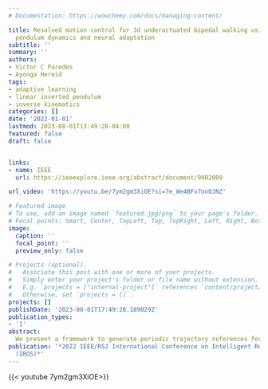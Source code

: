 ```yaml
---
# Documentation: https://wowchemy.com/docs/managing-content/

title: Resolved motion control for 3d underactuated bipedal walking using linear inverted
  pendulum dynamics and neural adaptation
subtitle: ''
summary: ''
authors:
- Victor C Paredes
- Ayonga Hereid
tags: 
- adaptive learning
- linear inverted pendulum
- inverse kinematics
categories: []
date: '2022-01-01'
lastmod: 2023-08-01T13:49:28-04:00
featured: false
draft: false


links:
- name: IEEE
  url: https://ieeexplore.ieee.org/abstract/document/9982009

url_video: 'https://youtu.be/7ym2gm3XiOE?si=7e_We4BFv7onOJNZ'

# Featured image
# To use, add an image named `featured.jpg/png` to your page's folder.
# Focal points: Smart, Center, TopLeft, Top, TopRight, Left, Right, BottomLeft, Bottom, BottomRight.
image:
  caption: ''
  focal_point: ''
  preview_only: false

# Projects (optional).
#   Associate this post with one or more of your projects.
#   Simply enter your project's folder or file name without extension.
#   E.g. `projects = ["internal-project"]` references `content/project/deep-learning/index.md`.
#   Otherwise, set `projects = []`.
projects: []
publishDate: '2023-08-01T17:49:28.189029Z'
publication_types:
- '1'
abstract: 
  We present a framework to generate periodic trajectory references for a 3D under-actuated bipedal robot, using a linear inverted pendulum (LIP) based controller with adaptive neural regulation. We use the LIP template model to estimate the robot's center of mass (CoM) position and velocity at the end of the current step, and formulate a discrete controller that determines the next footstep location to achieve a desired walking profile. This controller is equipped on the frontal plane with a Neural-Network-based adaptive term that reduces the model mismatch between the template and physical robot that particularly affects the lateral motion. Then, the foot placement location computed for the LIP model is used to generate task space trajectories (CoM and swing foot trajectories) for the actual robot to realize stable walking. We use a fast, real-time QP-based inverse kinematics algorithm that produces joint references from the task space trajectories, which makes the formulation independent of the knowledge of the robot dynamics. Finally, we implemented and evaluated the proposed approach in simulation and hardware experiments with a Digit robot obtaining stable periodic locomotion for both cases.
publication: '*2022 IEEE/RSJ International Conference on Intelligent Robots and Systems
  (IROS)*'
---
```


{{< youtube 7ym2gm3XiOE>}}
